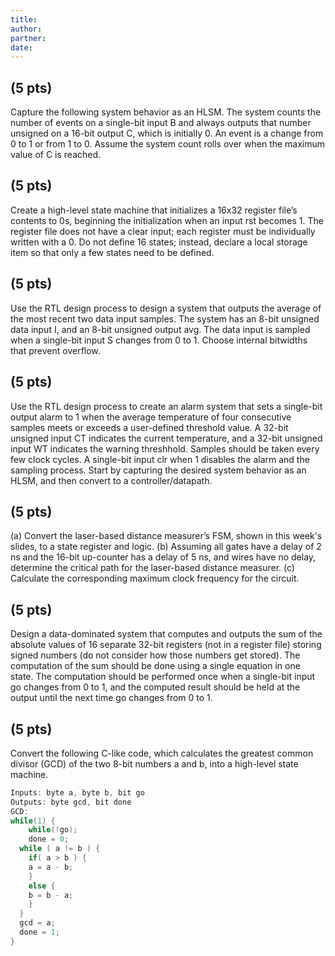 ```yaml
---
title: 
author:
partner:
date:
---
```

## (5 pts)
Capture the following system behavior as an HLSM. The system counts the number of events on a single-bit input B and always outputs that number unsigned on a 16-bit output C, which is initially 0. An event is a change from 0 to 1 or from 1 to 0. Assume the system count rolls over when the maximum value of C is reached.

## (5 pts)
Create a high-level state machine that initializes a 16x32 register file’s contents to 0s, beginning the initialization when an input rst becomes 1. The register file does not have a clear input; each register must be individually written with a 0. Do not define 16 states; instead, declare a local storage item so that only a few states need to be defined. 

## (5 pts)
 Use the RTL design process to design a system that outputs the average of the most recent two data input samples. The system has an 8-bit unsigned data input I, and an 8-bit unsigned output avg. The data input is sampled when a single-bit input S changes from 0 to 1. Choose internal bitwidths that prevent overflow. 

## (5 pts)
Use the RTL design process to create an alarm system that sets a single-bit output alarm to 1 when the average temperature of four consecutive samples meets or exceeds a user-defined threshold value. A 32-bit unsigned input CT indicates the current temperature, and a 32-bit unsigned input WT indicates the warning threshhold. Samples should be taken every few clock cycles. A single-bit input clr when 1 disables the alarm and the sampling process. Start by capturing the desired system behavior as an HLSM, and then convert to a controller/datapath.

## (5 pts)
(a) Convert the laser-based distance measurer’s FSM, shown in this week's slides, to a state register and logic. (b) Assuming all gates have a delay of 2 ns and the 16-bit up-counter has a delay of 5 ns, and wires have no delay, determine the critical path for the laser-based distance measurer. (c) Calculate the corresponding maximum clock frequency for the circuit.

## (5 pts)
Design a data-dominated system that computes and outputs the sum of the absolute values of 16 separate 32-bit registers (not in a register file) storing signed numbers (do not consider how those numbers get stored). The computation of the sum should be done using a single equation in one state. The computation should be performed once when a single-bit input go changes from 0 to 1, and the computed result should be held at the output until the next time go changes from 0 to 1.


## (5 pts)
Convert the following C-like code, which calculates the greatest common divisor (GCD) of the two 8-bit numbers a and b, into a high-level state machine.

```c
Inputs: byte a, byte b, bit go
Outputs: byte gcd, bit done
GCD:
while(1) {
	while(!go);
	done = 0;
  while ( a != b ) {
    if( a > b ) {
    a = a - b;
    }
    else {
    b = b - a;
    }
  }
  gcd = a;
  done = 1;
}
```

